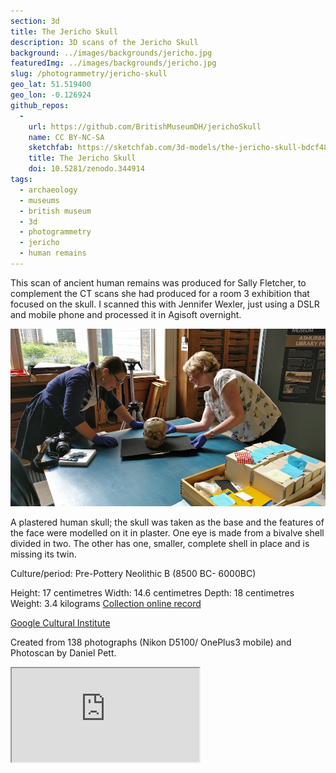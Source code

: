 ```yaml
---
section: 3d
title: The Jericho Skull
description: 3D scans of the Jericho Skull
background: ../images/backgrounds/jericho.jpg
featuredImg: ../images/backgrounds/jericho.jpg
slug: /photogrammetry/jericho-skull
geo_lat: 51.519400
geo_lon: -0.126924
github_repos:
  -
    url: https://github.com/BritishMuseumDH/jerichoSkull
    name: CC BY-NC-SA
    sketchfab: https://sketchfab.com/3d-models/the-jericho-skull-bdcf4843e0964da2931aa7ab1fc1b99d
    title: The Jericho Skull
    doi: 10.5281/zenodo.344914
tags:
  - archaeology
  - museums
  - british museum
  - 3d
  - photogrammetry
  - jericho
  - human remains
---
```

This scan of ancient human remains was produced for Sally Fletcher, to complement
the CT scans she had produced for a room 3 exhibition that focused on the skull. I scanned 
this with Jennifer Wexler, just using a DSLR and mobile phone and processed it in 
Agisoft overnight. 

![Jennifer Wexler and Sally Fletcher with the Jericho skull](../images/2017/08/IMG_20160809_150456-2.jpg)

A plastered human skull; the skull was taken as the base and the features of the face were modelled on it in plaster. 
One eye is made from a bivalve shell divided in two. The other has one, smaller, complete shell in place and is missing its twin.

Culture/period: Pre-Pottery Neolithic B (8500 BC- 6000BC)

Height: 17 centimetres
Width: 14.6 centimetres
Depth: 18 centimetres
Weight: 3.4 kilograms
[Collection online record](http://bit.ly/jerichoSkull3D)

[Google Cultural Institute](https://www.google.com/culturalinstitute/beta/asset/swH1nFuqOHaDLQ)

Created from 138 photographs (Nikon D5100/ OnePlus3 mobile) and Photoscan by Daniel Pett.

<div class="ratio ratio-1x1 mb-3">
    <iframe title="A 3D model of the Jericho Skull"  src="https://sketchfab.com/models/bdcf4843e0964da2931aa7ab1fc1b99d/embed"  allow="autoplay; fullscreen; vr" mozallowfullscreen="true" webkitallowfullscreen="true"></iframe>
</div>
